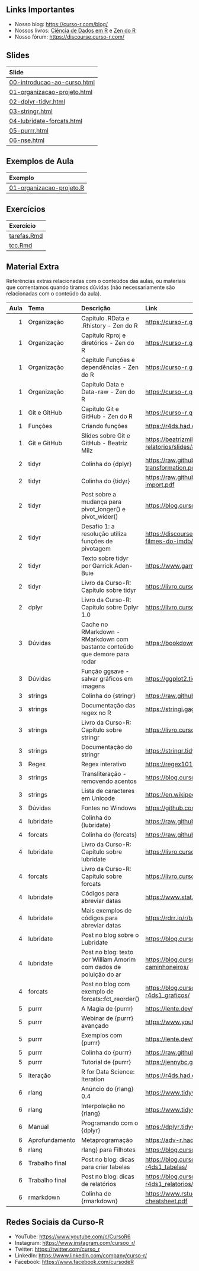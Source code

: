 
<!-- README.md is generated from README.Rmd. Please edit that file -->

## Links Importantes

- Nosso blog: <https://curso-r.com/blog/>
- Nossos livros: [Ciência de Dados em R](https://livro.curso-r.com/) e
  [Zen do R](https://curso-r.github.io/zen-do-r/)
- Nosso fórum: <https://discourse.curso-r.com/>

## Slides

| Slide                                                                                                               |
|:--------------------------------------------------------------------------------------------------------------------|
| [00-introducao-ao-curso.html](https://curso-r.github.io/202210-r4ds-2/materiais/slides/00-introducao-ao-curso.html) |
| [01-organizacao-projeto.html](https://curso-r.github.io/202210-r4ds-2/materiais/slides/01-organizacao-projeto.html) |
| [02-dplyr-tidyr.html](https://curso-r.github.io/202210-r4ds-2/materiais/slides/02-dplyr-tidyr.html)                 |
| [03-stringr.html](https://curso-r.github.io/202210-r4ds-2/materiais/slides/03-stringr.html)                         |
| [04-lubridate-forcats.html](https://curso-r.github.io/202210-r4ds-2/materiais/slides/04-lubridate-forcats.html)     |
| [05-purrr.html](https://curso-r.github.io/202210-r4ds-2/materiais/slides/05-purrr.html)                             |
| [06-nse.html](https://curso-r.github.io/202210-r4ds-2/materiais/slides/06-nse.html)                                 |

## Exemplos de Aula

| Exemplo                                                                                                                    |
|:---------------------------------------------------------------------------------------------------------------------------|
| [01-organizacao-projeto.R](https://raw.githubusercontent.com/curso-r/202210-r4ds-2/main/exemplos/01-organizacao-projeto.R) |

## Exercícios

| Exercício                                                                                                    |
|:-------------------------------------------------------------------------------------------------------------|
| [tarefas.Rmd](https://raw.githubusercontent.com/curso-r/202210-r4ds-2/main/materiais/exercicios/tarefas.Rmd) |
| [tcc.Rmd](https://raw.githubusercontent.com/curso-r/202210-r4ds-2/main/materiais/exercicios/tcc.Rmd)         |

## Material Extra

Referências extras relacionadas com o conteúdos das aulas, ou materiais
que comentamos quando tiramos dúvidas (não necessariamente são
relacionadas com o conteúdo da aula).

| Aula | Tema           | Descrição                                                                  | Link                                                                                        |
|-----:|:---------------|:---------------------------------------------------------------------------|:--------------------------------------------------------------------------------------------|
|    1 | Organização    | Capítulo .RData e .Rhistory - Zen do R                                     | <https://curso-r.github.io/zen-do-r/rdata-rhistory.html>                                    |
|    1 | Organização    | Capítulo Rproj e diretórios - Zen do R                                     | <https://curso-r.github.io/zen-do-r/rproj-dir.html>                                         |
|    1 | Organização    | Capítulo Funções e dependências - Zen do R                                 | <https://curso-r.github.io/zen-do-r/funcoes-deps.html>                                      |
|    1 | Organização    | Capítulo Data e Data-raw - Zen do R                                        | <https://curso-r.github.io/zen-do-r/data-data-raw.html>                                     |
|    1 | Git e GitHub   | Capítulo Git e GitHub - Zen do R                                           | <https://curso-r.github.io/zen-do-r/git-github.html>                                        |
|    1 | Funções        | Criando funções                                                            | <https://r4ds.had.co.nz/functions.html>                                                     |
|    1 | Git e GitHub   | Slides sobre Git e GitHub - Beatriz Milz                                   | <https://beatrizmilz.github.io/2022-curso-de-verao-ime-usp-relatorios/slides/#git-e-github> |
|    2 | tidyr          | Colinha do {dplyr}                                                         | <https://raw.githubusercontent.com/rstudio/cheatsheets/master/data-transformation.pdf>      |
|    2 | tidyr          | Colinha do {tidyr}                                                         | <https://raw.githubusercontent.com/rstudio/cheatsheets/master/data-import.pdf>              |
|    2 | tidyr          | Post sobre a mudança para pivot_longer() e pivot_wider()                   | <https://blog.curso-r.com/posts/2020-08-13-pivotagem/>                                      |
|    2 | tidyr          | Desafio 1: a resolução utiliza funções de pivotagem                        | <https://discourse.curso-r.com/t/desafio-1-manipulando-a-base-de-filmes-do-imdb/1870>       |
|    2 | tidyr          | Texto sobre tidyr por Garrick Aden-Buie                                    | <https://www.garrickadenbuie.com/project/tidyexplain/>                                      |
|    2 | tidyr          | Livro da Curso-R: Capítulo sobre tidyr                                     | <https://livro.curso-r.com/7-3-tidyr.html>                                                  |
|    2 | dplyr          | Livro da Curso-R: Capítulo sobre Dplyr 1.0                                 | <https://livro.curso-r.com/7-2-dplyr.html#dplyr-1.0>                                        |
|    3 | Dúvidas        | Cache no RMarkdown - RMarkdown com bastante conteúdo que demore para rodar | <https://bookdown.org/yihui/rmarkdown-cookbook/cache.html>                                  |
|    3 | Dúvidas        | Função ggsave - salvar gráficos em imagens                                 | <https://ggplot2.tidyverse.org/reference/ggsave.html>                                       |
|    3 | strings        | Colinha do {stringr}                                                       | <https://raw.githubusercontent.com/rstudio/cheatsheets/master/strings.pdf>                  |
|    3 | strings        | Documentação das regex no R                                                | <https://stringi.gagolewski.com/rapi/about_search_regex.html>                               |
|    3 | strings        | Livro da Curso-R: Capítulo sobre stringr                                   | <https://livro.curso-r.com/7-4-o-pacote-stringr.html>                                       |
|    3 | strings        | Documentação do stringr                                                    | <https://stringr.tidyverse.org/articles/stringr.html>                                       |
|    3 | Regex          | Regex interativo                                                           | <https://regex101.com/>                                                                     |
|    3 | strings        | Transliteração - removendo acentos                                         | <https://blog.curso-r.com/posts/2019-08-29-transliteracao/>                                 |
|    3 | strings        | Lista de caracteres em Unicode                                             | <https://en.wikipedia.org/wiki/List_of_Unicode_characters>                                  |
|    3 | Dúvidas        | Fontes no Windows                                                          | <https://github.com/wch/extrafont>                                                          |
|    4 | lubridate      | Colinha do {lubridate}                                                     | <https://raw.githubusercontent.com/rstudio/cheatsheets/master/lubridate.pdf>                |
|    4 | forcats        | Colinha do {forcats}                                                       | <https://raw.githubusercontent.com/rstudio/cheatsheets/master/factors.pdf>                  |
|    4 | lubridate      | Livro da Curso-R: Capítulo sobre lubridate                                 | <https://livro.curso-r.com/7-5-o-pacote-lubridate.html>                                     |
|    4 | forcats        | Livro da Curso-R: Capítulo sobre forcats                                   | <https://livro.curso-r.com/7-6-forcats.html>                                                |
|    4 | lubridate      | Códigos para abreviar datas                                                | <https://www.stat.berkeley.edu/~s133/dates.html>                                            |
|    4 | lubridate      | Mais exemplos de códigos para abreviar datas                               | <https://rdrr.io/r/base/strptime.html>                                                      |
|    4 | lubridate      | Post no blog sobre o Lubridate                                             | <https://blog.curso-r.com/posts/2021-11-16.lubridate/>                                      |
|    4 | lubridate      | Post no blog: texto por William Amorim com dados de poluição do ar         | <https://blog.curso-r.com/posts/2018-06-18-poluicao-greve-caminhoneiros/>                   |
|    4 | forcats        | Post no blog com exemplo de forcats::fct_reorder()                         | <https://blog.curso-r.com/posts/2020-17-02-dicas-relatorios-r4ds1_graficos/>                |
|    5 | purrr          | A Magia de {purrr}                                                         | <https://lente.dev/posts/magica-purrr/>                                                     |
|    5 | purrr          | Webinar de {purrr} avançado                                                | <https://www.youtube.com/watch?v=vb1lD9_AFcU>                                               |
|    5 | purrr          | Exemplos com {purrr}                                                       | <https://lente.dev/advanced-purrr.pdf>                                                      |
|    5 | purrr          | Colinha do {purrr}                                                         | <https://raw.githubusercontent.com/rstudio/cheatsheets/master/purrr.pdf>                    |
|    5 | purrr          | Tutorial de {purrr}                                                        | <https://jennybc.github.io/purrr-tutorial/>                                                 |
|    5 | iteração       | R for Data Science: Iteration                                              | <https://r4ds.had.co.nz/iteration.html>                                                     |
|    6 | rlang          | Anúncio do {rlang} 0.4                                                     | <https://www.tidyverse.org/blog/2019/06/rlang-0-4-0/>                                       |
|    6 | rlang          | Interpolação no {rlang}                                                    | <https://www.tidyverse.org/blog/2020/02/glue-strings-and-tidy-eval/>                        |
|    6 | Manual         | Programando com o {dplyr}                                                  | <https://dplyr.tidyverse.org/articles/programming.html>                                     |
|    6 | Aprofundamento | Metaprogramação                                                            | <https://adv-r.hadley.nz/metaprogramming.html>                                              |
|    6 | rlang          | rlang} para Filhotes                                                       | <https://blog.curso-r.com/posts/2021-07-27-rlang-para-filhotes>                             |
|    6 | Trabalho final | Post no blog: dicas para criar tabelas                                     | <https://blog.curso-r.com/posts/2020-12-03-dicas-relatorios-r4ds1_tabelas/>                 |
|    6 | Trabalho final | Post no blog: dicas de relatórios                                          | <https://blog.curso-r.com/posts/2021-03-15-dicas-relatorios-r4ds1_relatorios/>              |
|    6 | rmarkdown      | Colinha de {rmarkdown}                                                     | <https://www.rstudio.com/wp-content/uploads/2015/02/rmarkdown-cheatsheet.pdf>               |

## Redes Sociais da Curso-R

- YouTube: <https://www.youtube.com/c/CursoR6>
- Instagram: <https://www.instagram.com/cursoo_r/>
- Twitter: <https://twitter.com/curso_r>
- LinkedIn: <https://www.linkedin.com/company/curso-r/>
- Facebook: <https://www.facebook.com/cursodeR>
